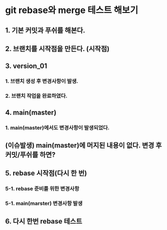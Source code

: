 # git rebase와 merge 테스트 해보기


## 1. 기본 커밋과 푸쉬를 해본다.
## 2. 브랜치를 시작점을 만든다. (시작점)
## 3. version_01
### 1. 브랜치 생성 후 변경사항이 발생.
### 2. 브랜치 작업을 완료하였다.
## 4. main(master)
### 1. main(master)에서도 변경사항이 발생되었다.

## (이슈발생) main(master)에 머지된 내용이 없다. 변경 후 커밋/푸쉬를 하면?
## 5. rebase 시작점(다시 한 번)
### 5-1. rebase 준비를 위한 변경사항

### 5-1. main(marster) 변경사항 발생

## 6. 다시 한번 rebase 테스트